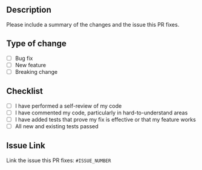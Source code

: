 ## Description
Please include a summary of the changes and the issue this PR fixes.

## Type of change
- [ ] Bug fix
- [ ] New feature
- [ ] Breaking change

## Checklist
- [ ] I have performed a self-review of my code
- [ ] I have commented my code, particularly in hard-to-understand areas
- [ ] I have added tests that prove my fix is effective or that my feature works
- [ ] All new and existing tests passed

## Issue Link
Link the issue this PR fixes: `#ISSUE_NUMBER`
